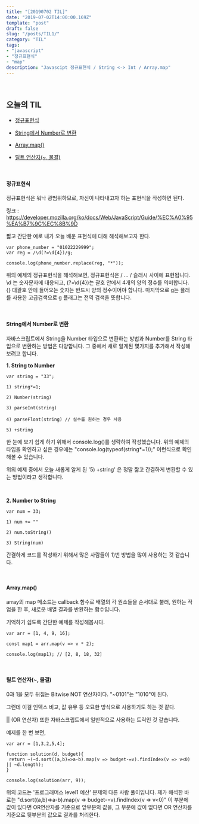 ```yaml
---
title: "[20190702 TIL]"
date: "2019-07-02T14:00:00.169Z"
template: "post"
draft: false
slug: "/posts/TIL1/"
category: "TIL"
tags:
- "javascript"
- "정규표현식"
- "map"
description: "Javascipt 정규표현식 / String <-> Int / Array.map"
---
```


<br>

## 오늘의 TIL

- [정규표현식](#정규표현식)

- [String에서 Number로 변환](#String에서-Number로-변환)

- [Array.map()](#Array.map())

- [틸트 연산자(~, 물결)](#틸트-연산자(~,-물결))

<br>

#### 정규표현식

정규표현식은 워낙 광범위하므로, 자신이 나타내고자 하는 표현식을 작성하면 된다.

링크 : https://developer.mozilla.org/ko/docs/Web/JavaScript/Guide/%EC%A0%95%EA%B7%9C%EC%8B%9D

짧고 간단한 예로 내가 오늘 배운 표현식에 대해 해석해보고자 한다.

```
var phone_number = "01022229999";
var reg = /\d(?=\d{4})/g;

console.log(phone_number.replace(reg, "*"));
```

위의 예제의 정규표현식을 해석해보면, 정규표현식은 / ... / 슬래시 사이에 표현됩니다. \\d 는 숫자문자에 대응되고, (?=\\d{4})는 괄호 안에서 4개의 양의 정수를 의미합니다. {} 대괄호 안에 들어오는 숫자는 반드시 양의 정수이어야 합니다. 마지막으로 g는 플래를 사용한 고급검색으로 g 플래그는 전역 검색을 뜻합니다.

<br>

#### String에서 Number로 변환

자바스크립트에서 String을 Number 타입으로 변환하는 방법과 Number를 String 타입으로 변환하는 방법은 다양합니다. 그 중에서 새로 알게된 몇가지를 추가해서 작성해보려고 합니다.

**1. String to Number**

```
var string = "33";

1) string*=1;

2) Number(string)

3) parseInt(string)

4) parseFloat(string) // 실수를 원하는 경우 사용

5) +string
```

한 눈에 보기 쉽게 하기 위해서 console.log()를 생략하여 작성했습니다. 위의 예제의 타입을 확인하고 싶은 경우에는 "console.log(typeof(string*=1));" 이런식으로 확인해볼 수 있습니다.

위의 예제 중에서 오늘 새롭게 알게 된 '5) +string' 은 정말 짧고 간결하게 변환할 수 있는 방법이라고 생각합니다.

<br>

**2. Number to String**

```
var num = 33;

1) num += ""

2) num.toString()

3) String(num)
```

간결하게 코드를 작성하기 위해서 많은 사람들이 1)번 방법을 많이 사용하는 것 같습니다.

<br>

#### Array.map()

array의 map 메소드는 callback 함수로 배열의 각 원소들을 순서대로 불러, 원하는 작업을 한 후, 새로운 배열 결과를 반환하는 함수입니다.

기억하기 쉽도록 간단한 예제를 작성해봅시다.

```
var arr = [1, 4, 9, 16];

const map1 = arr.map(v => v * 2);

console.log(map1); // [2, 8, 18, 32]
```

<br>

#### 틸트 연산자(~, 물결)

0과 1을 모두 뒤집는 Bitwise NOT 연산자이다. "~0101"는 "1010"이 된다.

그런데 이걸 인덱스 비교, 값 유무 등 오묘한 방식으로 사용하기도 하는 것 같다.

|| (OR 연산자) 또한 자바스크립트에서 일반적으로 사용하는 트릭인 것 같습니다.

예제를 한 번 보면,

```
var arr = [1,3,2,5,4];

function solution(d, budget){
 return ~(~d.sort((a,b)=>a-b).map(v => budget-=v).findIndex(v => v<0) || ~d.length);
}

console.log(solution(arr, 9));
```

위의 코드는 '프로그래머스 level1 예산' 문제의 다른 사람 풀이입니다. 제가 해석한 바로는 "d.sort((a,b)=>a-b).map(v => budget-=v).findIndex(v => v<0)" 이 부분에 값이 있다면 OR연산자를 기준으로 앞부분의 값을, 그 부분에 값이 없다면 OR 연산자를 기준으로 뒷부분의 값으로 결과를 처리한다.

